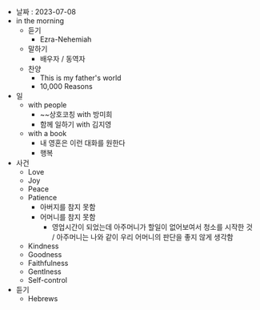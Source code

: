 - 날짜 : 2023-07-08
- in the morning
	- 듣기
		- Ezra-Nehemiah
	- 말하기
		-  배우자 / 동역자 
	- 찬양
		- This is my father's world
		- 10,000 Reasons
- 일
	- with people
		- ~~상호코칭 with 방미희
		- 함께 일하기 with 김지영
	- with a book
		- 내 영혼은 이런 대화를 원한다
		- 행복
- 사건
	- Love
	- Joy
	- Peace
	- Patience
		- 아버지를 참지 못함
		- 어머니를 참지 못함
			- 영업시간이 되었는데 아주머니가 할일이 없어보여서 청소를 시작한 것 / 아주머니는 나와 같이 우리 어머니의 판단을 좋지 않게 생각함
	- Kindness
	- Goodness
	- Faithfulness
	- Gentlness
	- Self-control
- 듣기
	- Hebrews 
